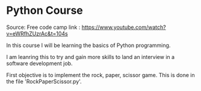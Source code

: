 # Python Course 

Source: Free code camp 
link : https://www.youtube.com/watch?v=eWRfhZUzrAc&t=104s

In this course I will be learning the basics of Python programming.

I am leanring this to try and gain more skills to land an interview in a software development job.

First objective is to implement the rock, paper, scissor game. This is done in the file 'RockPaperScissor.py'.